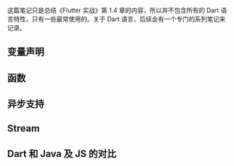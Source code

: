 这篇笔记只是总结《Flutter 实战》第 1.4 章的内容，所以并不包含所有的 Dart 语言特性，只有一些最常使用的。关于 Dart 语言，后续会有一个专门的系列笔记来记录。

## 变量声明

## 函数

## 异步支持

## Stream

## Dart 和 Java 及 JS 的对比